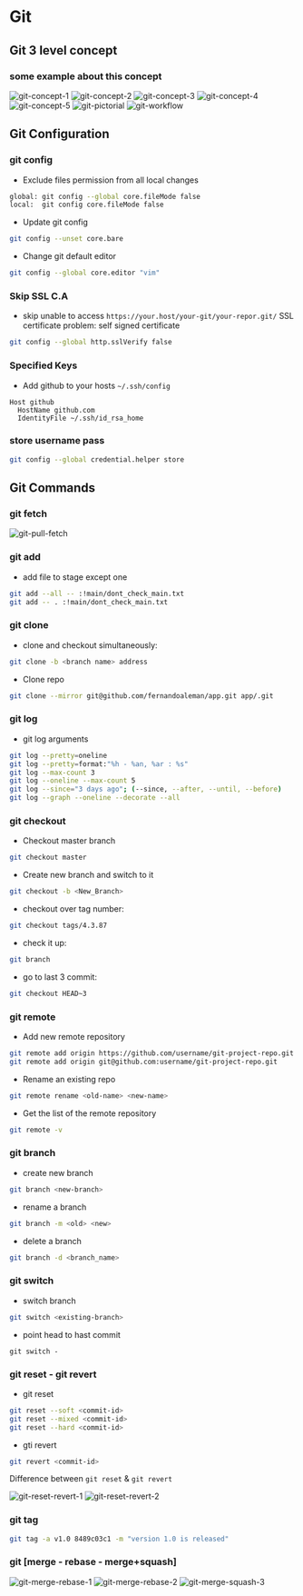 # Git

## Git 3 level concept

### some example about this concept

![git-concept-1]
![git-concept-2]
![git-concept-3]
![git-concept-4]
![git-concept-5]
![git-pictorial]
![git-workflow]

## Git Configuration

### git config

- Exclude files permission from all local changes

```bash
global: git config --global core.fileMode false
local:  git config core.fileMode false
```

- Update git config

```bash
git config --unset core.bare
```

- Change git default editor

```bash
git config --global core.editor "vim"
```

### Skip SSL C.A

- skip unable to access `https://your.host/your-git/your-repor.git/` SSL certificate problem: self signed certificate

```bash
git config --global http.sslVerify false
```

### Specified Keys

- Add github to your hosts `~/.ssh/config`

```shell
Host github
  HostName github.com
  IdentityFile ~/.ssh/id_rsa_home
```

### store username pass

```bash
git config --global credential.helper store
```

## Git Commands

### git fetch

![git-pull-fetch]

### git add

- add file to stage except one

```bash
git add --all -- :!main/dont_check_main.txt
git add -- . :!main/dont_check_main.txt
```

### git clone

- clone and checkout simultaneously:

```bash
git clone -b <branch name> address
```

- Clone repo

```bash
git clone --mirror git@github.com/fernandoaleman/app.git app/.git
```

### git log

- git log arguments

```bash
git log --pretty=oneline
git log --pretty=format:"%h - %an, %ar : %s"
git log --max-count 3
git log --oneline --max-count 5
git log --since="3 days ago"; (--since, --after, --until, --before)
git log --graph --oneline --decorate --all
```

### git checkout

- Checkout master branch

```bash
git checkout master
```

- Create new branch and switch to it

```bash
git checkout -b <New_Branch>
```

- checkout over tag number:

```bash
git checkout tags/4.3.87
```

- check it up:

```bash
git branch
```

- go to last 3 commit:

```bash
git checkout HEAD~3
```

### git remote

- Add new remote repository

```bash
git remote add origin https://github.com/username/git-project-repo.git
git remote add origin git@github.com:username/git-project-repo.git
```

- Rename an existing repo

```bash
git remote rename <old-name> <new-name>
```

- Get the list of the remote repository

```bash
git remote -v
```

### git branch

- create new branch

```bash
git branch <new-branch>
```

- rename a branch

```bash
git branch -m <old> <new>
```

- delete a branch

```bash
git branch -d <branch_name>
```

### git switch

- switch branch

```bash
git switch <existing-branch>
```

- point head to hast commit

```raw
git switch -
```

### git reset - git revert

- git reset

```bash
git reset --soft <commit-id>
git reset --mixed <commit-id>
git reset --hard <commit-id>
```

- gti revert

```bash
git revert <commit-id>
```

Difference between `git reset` & `git revert`

![git-reset-revert-1]
![git-reset-revert-2]

### git tag

```bash
git tag -a v1.0 8489c03c1 -m "version 1.0 is released"
```

### git [merge - rebase - merge+squash]

![git-merge-rebase-1]
![git-merge-rebase-2]
![git-merge-squash-3]

<!-- image links -->
[git-concept-1]: /docs/assets/svc/git-3-level-concept-1.png
[git-concept-2]: /docs/assets/svc/git-3-level-concept-2.png
[git-concept-3]: /docs/assets/svc/git-3-level-concept-3.png
[git-concept-4]: /docs/assets/svc/git-3-level-concept-4.png
[git-concept-5]: /docs/assets/svc/git-3-level-concept-5.png
[git-pictorial]: /docs/assets/svc/git-a-pictorial-walkthrough.gif
[git-workflow]: /docs/assets/svc/git-a-pictorial-walkthrough.gif
[git-pull-fetch]: /docs/assets/svc/git-pull-fetch.png
[git-reset-revert-1]: /docs/assets/svc/git-reset-revert-1.png
[git-reset-revert-2]: /docs/assets/svc/git-reset-revert-2.png
[git-merge-rebase-1]: /docs/assets/svc/git-merge-rebase-1.png
[git-merge-rebase-2]: /docs/assets/svc/git-merge-rebase-2.png
[git-merge-squash-3]: /docs/assets/svc/git-merge-squash.jpeg
